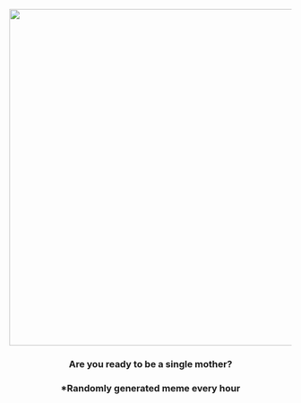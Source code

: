 <p align="center">
        <img src="https://i.redd.it/v774gy6kra2a1.jpg" width="600" height="600">
        </p>
        <h3 align="center">Are you ready to be a single mother?</h3>
        <h3 align="center">*Randomly generated meme every hour</h3>
    